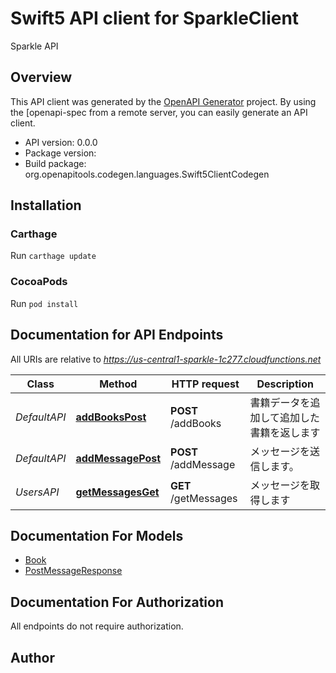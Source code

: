# Swift5 API client for SparkleClient

Sparkle API

## Overview
This API client was generated by the [OpenAPI Generator](https://openapi-generator.tech) project.  By using the [openapi-spec from a remote server, you can easily generate an API client.

- API version: 0.0.0
- Package version: 
- Build package: org.openapitools.codegen.languages.Swift5ClientCodegen

## Installation

### Carthage

Run `carthage update`

### CocoaPods

Run `pod install`

## Documentation for API Endpoints

All URIs are relative to *https://us-central1-sparkle-1c277.cloudfunctions.net*

Class | Method | HTTP request | Description
------------ | ------------- | ------------- | -------------
*DefaultAPI* | [**addBooksPost**](docs/DefaultAPI.md#addbookspost) | **POST** /addBooks | 書籍データを追加して追加した書籍を返します
*DefaultAPI* | [**addMessagePost**](docs/DefaultAPI.md#addmessagepost) | **POST** /addMessage | メッセージを送信します。
*UsersAPI* | [**getMessagesGet**](docs/UsersAPI.md#getmessagesget) | **GET** /getMessages | メッセージを取得します


## Documentation For Models

 - [Book](docs/Book.md)
 - [PostMessageResponse](docs/PostMessageResponse.md)


## Documentation For Authorization

 All endpoints do not require authorization.


## Author



